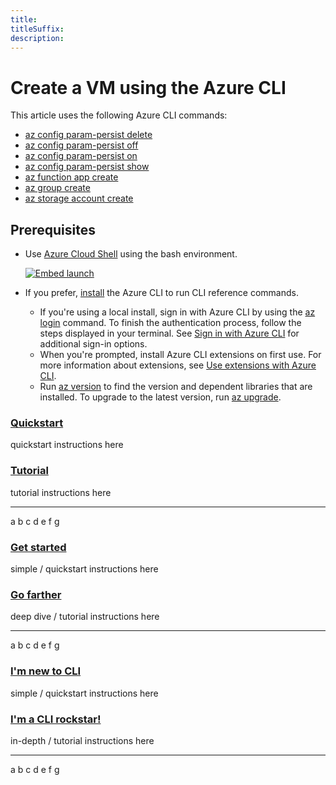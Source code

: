 ```yaml
---
title: 
titleSuffix: 
description:  
---
```


# Create a VM using the Azure CLI

This article uses the following Azure CLI commands:

- [az config param-persist delete](/cli/azure/config/param-persist#az_config_param_persist_delete)
- [az config param-persist off](/cli/azure/config/param-persist#az_config_param_persist_off)
- [az config param-persist on](/cli/azure/config/param-persist#az_config_param_persist_on)
- [az config param-persist show](/cli/azure/config/param-persist#az_config_param_persist_show)
- [az function app create](/cli/azure/functionapp#az_functionapp_create)
- [az group create](/cli/azure/group#az_group_create)
- [az storage account create](/cli/azure/storage/account#az_storage_account_create)


## Prerequisites

- Use [Azure Cloud Shell](/azure/cloud-shell/quickstart) using the bash environment.

   [![Embed launch](https://shell.azure.com/images/launchcloudshell.png "Launch Azure Cloud Shell")](https://shell.azure.com)  
- If you prefer, [install](/cli/azure/install-azure-cli) the Azure CLI to run CLI reference commands.
   - If you're using a local install, sign in with Azure CLI by using the [az login](/cli/azure/reference-index#az-login) command.  To finish the authentication process, follow the steps displayed in your terminal.  See [Sign in with Azure CLI](/cli/azure/authenticate-azure-cli) for additional sign-in options.
  - When you're prompted, install Azure CLI extensions on first use.  For more information about extensions, see [Use extensions with Azure CLI](/cli/azure/azure-cli-extensions-overview).
  - Run [az version](/cli/azure/reference-index?#az_version) to find the version and dependent libraries that are installed. To upgrade to the latest version, run [az upgrade](/cli/azure/reference-index?#az_upgrade).

### [Quickstart](#tab/quickstart)

quickstart instructions here

### [Tutorial](#tab/tutorial)

tutorial instructions here

* * *

a
b
c
d
e
f
g

### [Get started](#tab/quickstart)

simple / quickstart instructions here

### [Go farther](#tab/tutorial)

deep dive / tutorial instructions here

* * *

a
b
c
d
e
f
g

### [I'm new to CLI](#tab/quickstart)

simple / quickstart instructions here

### [I'm a CLI rockstar!](#tab/tutorial)

in-depth / tutorial instructions here

* * *

a
b
c
d
e
f
g